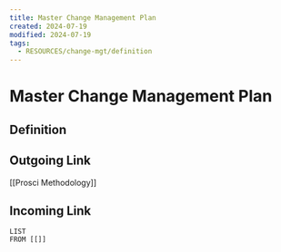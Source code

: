 ```yaml
---
title: Master Change Management Plan
created: 2024-07-19
modified: 2024-07-19
tags:
  - RESOURCES/change-mgt/definition
---
```

# Master Change Management Plan
## Definition

## Outgoing Link
[[Prosci Methodology]]
## Incoming Link
```dataview
LIST
FROM [[]]
```
